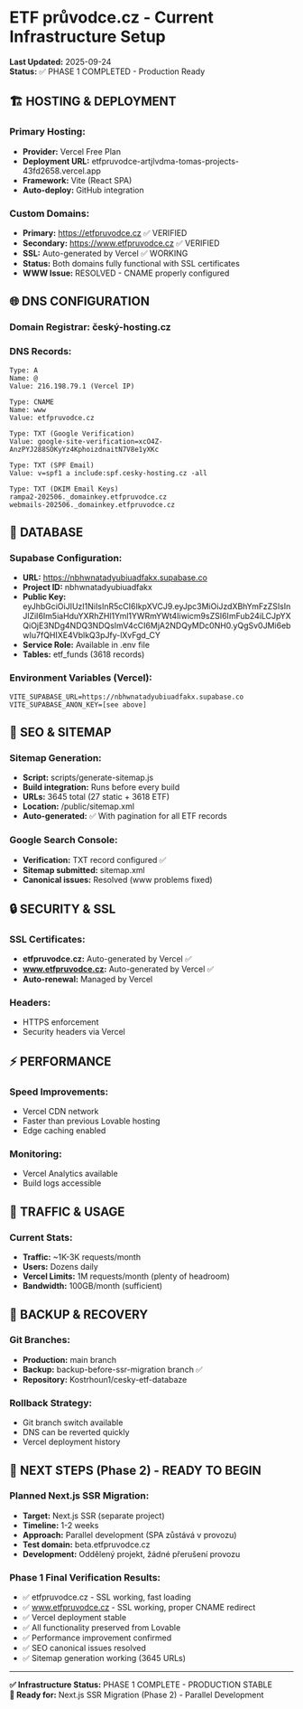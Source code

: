 # ETF průvodce.cz - Current Infrastructure Setup

**Last Updated:** 2025-09-24  
**Status:** ✅ PHASE 1 COMPLETED - Production Ready

## 🏗️ HOSTING & DEPLOYMENT

### **Primary Hosting:**
- **Provider:** Vercel Free Plan
- **Deployment URL:** etfpruvodce-artjlvdma-tomas-projects-43fd2658.vercel.app
- **Framework:** Vite (React SPA)
- **Auto-deploy:** GitHub integration

### **Custom Domains:**
- **Primary:** https://etfpruvodce.cz ✅ VERIFIED
- **Secondary:** https://www.etfpruvodce.cz ✅ VERIFIED  
- **SSL:** Auto-generated by Vercel ✅ WORKING
- **Status:** Both domains fully functional with SSL certificates
- **WWW Issue:** RESOLVED - CNAME properly configured

## 🌐 DNS CONFIGURATION

### **Domain Registrar:** český-hosting.cz

### **DNS Records:**
```
Type: A
Name: @
Value: 216.198.79.1 (Vercel IP)

Type: CNAME  
Name: www
Value: etfpruvodce.cz

Type: TXT (Google Verification)
Value: google-site-verification=xcO4Z-AnzPYJ288SOKyYz4KphoizdnaitN7V8e1yXKc

Type: TXT (SPF Email)
Value: v=spf1 a include:spf.cesky-hosting.cz -all

Type: TXT (DKIM Email Keys)
rampa2-202506._domainkey.etfpruvodce.cz
webmails-202506._domainkey.etfpruvodce.cz
```

## 💾 DATABASE

### **Supabase Configuration:**
- **URL:** https://nbhwnatadyubiuadfakx.supabase.co
- **Project ID:** nbhwnatadyubiuadfakx
- **Public Key:** eyJhbGciOiJIUzI1NiIsInR5cCI6IkpXVCJ9.eyJpc3MiOiJzdXBhYmFzZSIsInJlZiI6Im5iaHduYXRhZHl1Yml1YWRmYWt4Iiwicm9sZSI6ImFub24iLCJpYXQiOjE3NDg4NDQ3NDQsImV4cCI6MjA2NDQyMDc0NH0.yQgSv0JMi6ebwIu7fQHIXE4VblkQ3pJfy-lXvFgd_CY
- **Service Role:** Available in .env file
- **Tables:** etf_funds (3618 records)

### **Environment Variables (Vercel):**
```
VITE_SUPABASE_URL=https://nbhwnatadyubiuadfakx.supabase.co
VITE_SUPABASE_ANON_KEY=[see above]
```

## 📄 SEO & SITEMAP

### **Sitemap Generation:**
- **Script:** scripts/generate-sitemap.js  
- **Build integration:** Runs before every build
- **URLs:** 3645 total (27 static + 3618 ETF)
- **Location:** /public/sitemap.xml
- **Auto-generated:** ✅ With pagination for all ETF records

### **Google Search Console:**
- **Verification:** TXT record configured ✅
- **Sitemap submitted:** sitemap.xml
- **Canonical issues:** Resolved (www problems fixed)

## 🔒 SECURITY & SSL

### **SSL Certificates:**
- **etfpruvodce.cz:** Auto-generated by Vercel ✅
- **www.etfpruvodce.cz:** Auto-generated by Vercel ✅
- **Auto-renewal:** Managed by Vercel

### **Headers:**
- HTTPS enforcement
- Security headers via Vercel

## ⚡ PERFORMANCE

### **Speed Improvements:**
- Vercel CDN network
- Faster than previous Lovable hosting
- Edge caching enabled

### **Monitoring:**
- Vercel Analytics available
- Build logs accessible

## 📱 TRAFFIC & USAGE

### **Current Stats:**
- **Traffic:** ~1K-3K requests/month
- **Users:** Dozens daily  
- **Vercel Limits:** 1M requests/month (plenty of headroom)
- **Bandwidth:** 100GB/month (sufficient)

## 🔄 BACKUP & RECOVERY

### **Git Branches:**
- **Production:** main branch
- **Backup:** backup-before-ssr-migration branch ✅
- **Repository:** Kostrhoun1/cesky-etf-databaze

### **Rollback Strategy:**
- Git branch switch available
- DNS can be reverted quickly
- Vercel deployment history

## 🚀 NEXT STEPS (Phase 2) - READY TO BEGIN

### **Planned Next.js SSR Migration:**
- **Target:** Next.js SSR (separate project) 
- **Timeline:** 1-2 weeks
- **Approach:** Parallel development (SPA zůstává v provozu)
- **Test domain:** beta.etfpruvodce.cz
- **Development:** Oddělený projekt, žádné přerušení provozu

### **Phase 1 Final Verification Results:**
- ✅ etfpruvodce.cz - SSL working, fast loading
- ✅ www.etfpruvodce.cz - SSL working, proper CNAME redirect  
- ✅ Vercel deployment stable
- ✅ All functionality preserved from Lovable
- ✅ Performance improvement confirmed
- ✅ SEO canonical issues resolved
- ✅ Sitemap generation working (3645 URLs)

---

**✅ Infrastructure Status:** PHASE 1 COMPLETE - PRODUCTION STABLE  
**🎯 Ready for:** Next.js SSR Migration (Phase 2) - Parallel Development